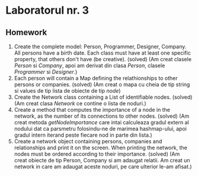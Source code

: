 # Laboratorul nr. 3

## Homework

1. Create the complete model: Person, Programmer, Designer, Company. All persons have a birth date. Each class must have at least one specific property, that others don't have (be creative). (solved) (Am creat clasele *Person* si *Company*, apoi am derivat din clasa *Person*, clasele *Programmer* si *Designer*.)
2. Each person will contain a Map defining the relathionships to other persons or companies. (solved) (Am creat o mapa cu cheia de tip string si values de tip lista de obiecte de tip *node*)
3. Create the Network class containing a List of identifiable nodes. (solved) (Am creat clasa *Network* ce contine o lista de noduri.)
4. Create a method that computes the importance of a node in the network, as the number of its connections to other nodes. (solved) (Am creat metoda *getNodeImportance* care intai calculeaza gradul extern al nodului dat ca parsmetru folosindu-ne de marimea hashmap-ului, apoi gradul intern iterand peste fiecare nod in parte din lista.)
5. Create a network object containing persons, companies and relationships and print it on the screen. When printing the network, the nodes must be ordered according to their importance. (solved) (Am creat obiecte de tip Person, Company si am adaugat relatii. Am creat un network in care am adaugat aceste noduri, pe care ulterior le-am afisat.)